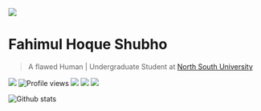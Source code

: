 ![](https://i.ibb.co/NCYptCh/banner.jpg)

# Fahimul Hoque Shubho

> A flawed Human | Undergraduate Student at [North South University](http://www.northsouth.edu/)

  ![ ](https://img.shields.io/github/followers/FHShubho?style=social) ![Profile views](https://gpvc.arturio.dev/FHShubho) [![](https://img.shields.io/website?url=https%3A%2F%2Ffhshubho.netlify.app%2F)](https://fhshubho.netlify.app/)  [![](https://img.shields.io/badge/Activity-Recent-informational)](https://fhshubho.netlify.app/activities/activities.html) ![](https://img.shields.io/twitter/url?style=social&url=https%3A%2F%2Ftwitter.com%2FFHShubho) 



![Github stats](https://github-readme-stats.vercel.app/api?username=FHShubho&show_icons=true)  
